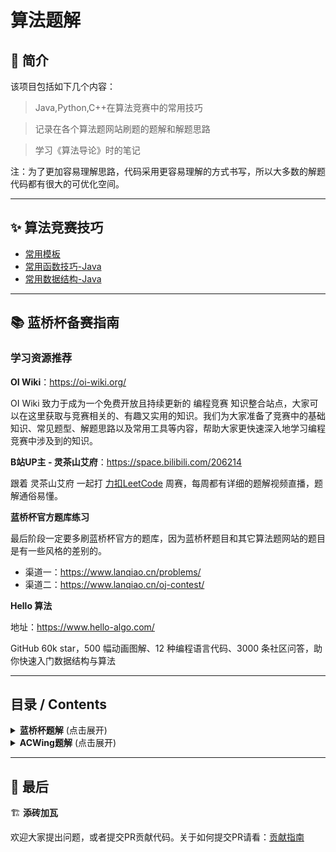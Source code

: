 # 算法题解

## 🚀 简介

该项目包括如下几个内容：

> Java,Python,C++在算法竞赛中的常用技巧

> 记录在各个算法题网站刷题的题解和解题思路

> 学习《算法导论》时的笔记

注：为了更加容易理解思路，代码采用更容易理解的方式书写，所以大多数的解题代码都有很大的可优化空间。

---

## ✨ 算法竞赛技巧

*   [常用模板](./Competition/常用算法模板.md)
*   [常用函数技巧-Java](./Competition/Java/Java算法常用函数和技巧.md)
*   [常用数据结构-Java](./Competition/Java/Java算法常用数据结构.md)

---

## 📚 蓝桥杯备赛指南

### 学习资源推荐

**OI Wiki**：https://oi-wiki.org/

OI Wiki 致力于成为一个免费开放且持续更新的 编程竞赛 知识整合站点，大家可以在这里获取与竞赛相关的、有趣又实用的知识。我们为大家准备了竞赛中的基础知识、常见题型、解题思路以及常用工具等内容，帮助大家更快速深入地学习编程竞赛中涉及到的知识。

**B站UP主 - 灵茶山艾府**：https://space.bilibili.com/206214

跟着 灵茶山艾府 一起打 [力扣LeetCode](https://leetcode.cn/contest/) 周赛，每周都有详细的题解视频直播，题解通俗易懂。

**蓝桥杯官方题库练习**

最后阶段一定要多刷蓝桥杯官方的题库，因为蓝桥杯题目和其它算法题网站的题目是有一些风格的差别的。

*   渠道一：https://www.lanqiao.cn/problems/
*   渠道二：https://www.lanqiao.cn/oj-contest/

**Hello 算法**

地址：https://www.hello-algo.com/

GitHub 60k star，500 幅动画图解、12 种编程语言代码、3000 条社区问答，助你快速入门数据结构与算法

---

## 目录 / Contents

<details>
<summary><strong>蓝桥杯题解</strong> (点击展开)</summary>

* [96.Excel地址](./problems/蓝桥杯/96.Excel地址.md)
* [97.k倍区间](./problems/蓝桥杯/97.k倍区间.md)
* [99.分巧克力](./problems/蓝桥杯/99.分巧克力.md)
* [101.拉马车](./problems/蓝桥杯/101.拉马车.md)
* [110.合根植物](./problems/蓝桥杯/110.合根植物.md)
* [111.区间移位](./problems/蓝桥杯/111.区间移位.md)
* [124.密码脱落](./problems/蓝桥杯/124.密码脱落.md)
* [143.饮料换购](./problems/蓝桥杯/143.饮料换购.md)
* [153.洁净数](./problems/蓝桥杯/153.洁净数.md)
* [160.字符计数](./problems/蓝桥杯/160.字符计数.md)
* [168.倍数问题](./problems/蓝桥杯/168.倍数问题.md)
* [182.小朋友崇拜圈](./problems/蓝桥杯/182.小朋友崇拜圈.md)
* [394.借教室](./problems/蓝桥杯/394.借教室.md)
* [499.子串分值](./problems/蓝桥杯/499.子串分值.md)
* [549.扫雷](./problems/蓝桥杯/549.扫雷.md)
* [671.奇妙的数字](./problems/蓝桥杯/671.奇妙的数字.md)
* [1019.扩散](./problems/蓝桥杯/1019.扩散.md)
* [1216.走迷宫](./problems/蓝桥杯/1216.走迷宫.md)
* [1446.ASC](./problems/蓝桥杯/1446.ASC.md)
* [1449.直线](./problems/蓝桥杯/1449.直线.md)
* [1460.路径](./problems/蓝桥杯/1460.路径.md)
* [1461.最少砝码](./problems/蓝桥杯/1461.最少砝码.md)
* [1463.货物摆放](./problems/蓝桥杯/1463.货物摆放.md)
* [1561.纯质数](./problems/蓝桥杯/1561.纯质数.md)
* [1562.完全日期](./problems/蓝桥杯/1562.完全日期.md)
* [1563.最小权值](./problems/蓝桥杯/1563.最小权值.md)
* [1566.整数范围](./problems/蓝桥杯/1566.整数范围.md)
* [1589.翻转括号序列](./problems/蓝桥杯/1589.翻转括号序列.md)
* [1590.大写](./problems/蓝桥杯/1590.大写.md)
* [1595.和与乘积](./problems/蓝桥杯/1595.和与乘积.md)
* [1597.IP补充](./problems/蓝桥杯/1597.IP补充.md)
* [1602.出现最多的字符](./problems/蓝桥杯/1602.出现最多的字符.md)
* [2140.星期计算](./problems/蓝桥杯/2140.星期计算.md)
* [2141.山](./problems/蓝桥杯/2141.山.md)
* [2142.字符统计](./problems/蓝桥杯/2142.字符统计.md)
* [2143.最少刷题数](./problems/蓝桥杯/2143.最少刷题数.md)
* [2145.求阶乘](./problems/蓝桥杯/2145.求阶乘.md)
* [2155.质因数个数](./problems/蓝桥杯/2155.质因数个数.md)
* [2167.小蓝与钥匙](./problems/蓝桥杯/2167.小蓝与钥匙.md)
* [2178.环境治理](./problems/蓝桥杯/2178.环境治理.md)
* [2191.卡牌](./problems/蓝桥杯/2191.卡牌.md)
* [2194.出差](./problems/蓝桥杯/2194.出差.md)
* [2207.斐波那契数组](./problems/蓝桥杯/2207.斐波那契数组.md)
* [2209.近似gcd](./problems/蓝桥杯/2209.近似gcd.md)
* [2383.卡片](./problems/蓝桥杯/2383.卡片.md)
* [2485.最大子矩阵](./problems/蓝桥杯/2485.最大子矩阵.md)
* [3492.日期统计](./problems/蓝桥杯/3492.日期统计.md)
* [3493.求和](./problems/蓝桥杯/3493.求和.md)
* [3494.工作时长](./problems/蓝桥杯/3494.工作时长.md)
* [3495.特殊日期](./problems/蓝桥杯/3495.特殊日期.md)
* [3496.2023](./problems/蓝桥杯/3496.2023.md)
* [3497.有奖问答](./problems/蓝桥杯/3497.有奖问答.md)
* [3518.三国游戏](./problems/蓝桥杯/3518.三国游戏.md)
* [3519.填充](./problems/蓝桥杯/3519.填充.md)
* [3544.管道](./problems/蓝桥杯/3544.管道.md)
* [5129.分组](./problems/蓝桥杯/5129.分组.md)
* [6413.小蓝的迷宫问题一](./problems/蓝桥杯/6413.小蓝的迷宫问题一.md)
* [8129.诺伊的密码挑战](./problems/蓝桥杯/8129.诺伊的密码挑战.md)
* [8325.帮小蓝搬砖](./problems/蓝桥杯/8325.帮小蓝搬砖.md)
* [12110.蓝桥快打【算法赛】](./problems/蓝桥杯/12110.蓝桥快打【算法赛】.md)
* [12116.怪兽突击【算法赛】](./problems/蓝桥杯/12116.怪兽突击【算法赛】.md)
* [12117.召唤神坤【算法赛】](./problems/蓝桥杯/12117.召唤神坤【算法赛】.md)
* [12118.聪明的交换策略【算法赛】](./problems/蓝桥杯/12118.聪明的交换策略【算法赛】.md)
* [12420.自助餐【算法赛】](./problems/蓝桥杯/12420.自助餐【算法赛】.md)
* [12421.乘飞机【算法赛】](./problems/蓝桥杯/12421.乘飞机【算法赛】.md)
* [12425.玩游戏【算法赛】](./problems/蓝桥杯/12425.玩游戏【算法赛】.md)
* [12468.美丽的2024【算法赛】](./problems/蓝桥杯/12468.美丽的2024【算法赛】.md)
* [16577.欢迎参加福建省大学生程序设计竞赛【算法赛】](./problems/蓝桥杯/16577.欢迎参加福建省大学生程序设计竞赛【算法赛】.md)
* [16578.下棋的贝贝【算法赛】](./problems/蓝桥杯/16578.下棋的贝贝【算法赛】.md)
* [16582.十二生肖【算法赛】](./problems/蓝桥杯/16582.十二生肖【算法赛】.md)
* [16583.匹配二元组的数量【算法赛】](./problems/蓝桥杯/16583.匹配二元组的数量【算法赛】.md)
* [16822.元素交换【算法赛】](./problems/蓝桥杯/16822.元素交换【算法赛】.md)
* [17030.坤星球【算法赛】](./problems/蓝桥杯/17030.坤星球【算法赛】.md)
* [17035.二进制王国【算法赛】](./problems/蓝桥杯/17035.二进制王国【算法赛】)
* [17041.台阶方案【省模拟赛】](./problems/蓝桥杯/17041.台阶方案【省模拟赛】)
* [17044.最大极小值与最小极大值【省模拟赛】](./problems/蓝桥杯/17044.最大极小值与最小极大值【省模拟赛】)
* [17045.最大子矩阵【省模拟赛】](./problems/蓝桥杯/17045.最大子矩阵【省模拟赛】)
* [17164.字符迁移【算法赛】](./problems/蓝桥杯/17164.字符迁移【算法赛】)
* [18229.河畔石上数](./problems/蓝桥杯/18229.河畔石上数)
* [18230.单影孤数](./problems/蓝桥杯/18230.单影孤数)
* [18428.Yaya与加减法【算法赛】](./problems/蓝桥杯/18428.Yaya与加减法【算法赛】)
* [18429.Yaya与字符画【算法赛】](./problems/蓝桥杯/18429.Yaya与字符画【算法赛】)
* [18442.五一礼物【算法赛】](./problems/蓝桥杯/18442.五一礼物【算法赛】)
* [18443.合成贤者之石【算法赛】](./problems/蓝桥杯/18443.合成贤者之石【算法赛】)
* [18444.咒语融合【算法赛】](./problems/蓝桥杯/18444.咒语融合【算法赛】)
* [18479.数学魔术家【算法赛】](./problems/蓝桥杯/18479.数学魔术家【算法赛】)
* [18483.矿石样本分析【算法赛】](./problems/蓝桥杯/18483.矿石样本分析【算法赛】)
* [18484.玩偶购买【算法赛】](./problems/蓝桥杯/18484.玩偶购买【算法赛】)
* [18486.小蓝方程【算法赛】](./problems/蓝桥杯/18486.小蓝方程【算法赛】)
* [18487.最小值取余【算法赛】](./problems/蓝桥杯/18487.最小值取余【算法赛】)
* [18488.国际博物馆日【算法赛】](./problems/蓝桥杯/18488.国际博物馆日【算法赛】)
* [18526.宣读数字【算法赛】](./problems/蓝桥杯/18526.宣读数字【算法赛】)
* [19709.好数](./problems/蓝桥杯/19709.好数)
* [20178.打花结【算法赛】](./problems/蓝桥杯/20178.打花结【算法赛】)

</details>

<details>
<summary><strong>ACWing题解</strong> (点击展开)</summary>

* [503.借教室](./problems/ACWing/503.借教室.md)
* [562.壁画](./problems/ACWing/562.壁画.md)
* [5396.棋盘](./problems/ACWing/5396.棋盘)
* [5561.棋子数量](./problems/ACWing/5561.棋子数量)
* [5562.最大生产](./problems/ACWing/5562.最大生产)

</details>

---

## 🤝 最后

🏗️ **添砖加瓦**

欢迎大家提出问题，或者提交PR贡献代码。关于如何提交PR请看：[贡献指南](./CONTRIBUTING.md)